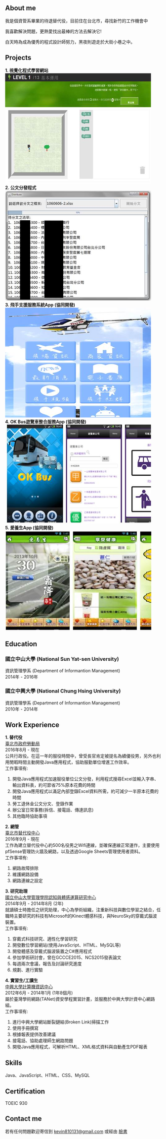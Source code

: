 ## About me
我是個資管系畢業的待退替代役，目前住在台北市，尋找新竹的工作機會中  

我喜歡解決問題，更熱愛找出最棒的方法去解決它!

白天時為成為優秀的程式設計師努力，黑夜則遊走於大街小巷之中。

## Projects
**1. 視覺化程式學習網站**  
[![](LPO.jpg)](https://xyuanlai.github.io/LearnProgrammingOnline/)  
**2. 公文分發程式**  
![](Dis.jpg)  
**3. 飛手支援服務系統App (協同開發)**  
[![](FH.jpg)](https://xyuanlai.github.io/OKBus/)  
**4. OK Bus遊覽車整合服務App (協同開發)**  
[![](OKBus.jpg)](https://play.google.com/store/apps/details?id=nchu.mis.okbus_beta)  
**5. 愛養生App (協同開發)**  
[![](Health.jpg)](https://play.google.com/store/apps/details?id=com.ksi.ihealth)   
 
## Education
### 國立中山大學 (National Sun Yat-sen University)
資訊管理學系 (Department of Informantion Management)  
2014年 - 2016年

### 國立中興大學 (National Chung Hsing University)
資訊管理學系 (Department of Informantion Management)  
2010年 - 2014年
  
  
## Work Experience
**1. 替代役**  
[臺北市政府勞動局](http://bola.gov.taipei)  
2016年8月 - 現在  
公共行政役。在這一年的服役時間中，曾受長官肯定被提名為績優役男，另外也利用閒暇時間主動開發Java應用程式，協助服勤單位增進工作效率。  
工作事項有:
1. 開發Java應用程式加速服役單位公文分發，利用程式搜尋Excel並輸入字串、輸出資料表，約可節省75%原本花費的時間
2. 開發Java應用程式以滿足內部登錄Excel資料所需，約可減少一半原本花費的時間
3. 勞工退休金公文分文、登錄作業
4. 辦公室日常事務(拆信、接電話、傳達訊息)
5. 其他臨時協助事項

**2. 網管**  
[臺北市替代役中心](http://docms.gov.taipei/ct.asp?xItem=94238860&ctNode=13655&mp=121011)  
2016年9月 - 現在  
工作為建立替代役中心約500名役男之Wifi連線，並確保連線正常運作，主要使用pfSense管理防火牆及網路，以及透過Google Sheets管理使用者資料。  
工作事項有:
1. 網路故障排除
2. 維護網路設備
3. 網路連線之設定

**3. 研究助理**  
[國立中山大學管理學院認知與體感運算研究中心](http://cgc.nsysu.edu.tw/bin/home.php)  
2014年9月 - 2014年8月 (2年)  
就讀碩士時擔任之研究助理，中心為學術組織，注重新科技與數位學習之結合，任職時主要研究的科技有Microsoft的Kinect體感科技，與NeuroSky的穿戴式腦波裝置。  
工作事項有:
1. 穿戴式科技研究、適性化學習研究
2. 開發數位學習網站(使用JavaScript、HTML、MySQL等)
3. 開發體感及穿戴式腦波裝置之C#應用程式
4. 參加學術研討會，曾在GCCCE2015、NCS2015發表論文
5. 每週兩次會議，報告及討論研究進度
6. 規劃、進行實驗

**4. 實習生/工讀生**  
[中興大學計算機資訊中心](http://cc.nchu.edu.tw/)  
2012年6月 - 2014年1月 (1年8個月)  
屬於臺灣學術網路(TANet)資安學程實習計畫，並服務於中興大學計資中心網路組。  
工作事項有:
1. 進行中興大學網站斷裂鏈結(Broken Link)掃描工作
2. 使用手冊撰寫
3. 根據報表提供改善建議
4. 接電話、協助處理師生網路問題
5. 開發Java應用程式，可解析HTML、XML格式資料與自動產生PDF報表
  
  
## Skills
Java、JavaScript、HTML、CSS、MySQL
  
  
## Certification
TOEIC 930
  
  
## Contact me
若有任何問題歡迎寄信到 kevin810131@gmail.com 或經由 [臉書](https://www.facebook.com/kevinlaiable)
  
